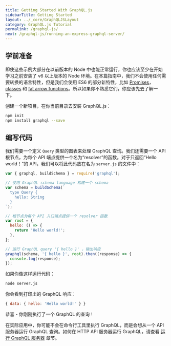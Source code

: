 ```yaml
---
title: Getting Started With GraphQL.js
sidebarTitle: Getting Started
layout: ../_core/GraphQLJSLayout
category: GraphQL.js Tutorial
permalink: /graphql-js/
next: /graphql-js/running-an-express-graphql-server/
---
```


## 学前准备

即使这些示例大部分在以前版本的 Node 中也能正常运行，你也应该至少在开始学习之前安装了 v6 以上版本的 Node 环境。在本篇指南中，我们不会使用任何需要转换的语言特性，但是我们会使用 ES6 的部分新特性，比如 [Promises](http://www.html5rocks.com/en/tutorials/es6/promises/)，[classes](http://javascriptplayground.com/blog/2014/07/introduction-to-es6-classes-tutorial/) 和 [fat arrow functions](https://strongloop.com/strongblog/an-introduction-to-javascript-es6-arrow-functions/)。所以如果你不熟悉它们，你应该先去了解一下。

创建一个新项目，在你当前目录去安装 GraphQL.js：

```bash
npm init
npm install graphql --save
```

## 编写代码

我们需要一个定义 `Query` 类型的图表来处理 GraphQL 查询。我们还需要一个 API 根节点，为每个 API 端点提供一个名为“resolver”的函数。对于只返回“Hello world！”的 API，我们可以将此代码放在名为 `server.js` 的文件中：

```javascript
var { graphql, buildSchema } = require('graphql');

// 使用 GraphQL schema language 构建一个 schema
var schema = buildSchema(`
  type Query {
    hello: String
  }
`);

// 根节点为每个 API 入口端点提供一个 resolver 函数
var root = {
  hello: () => {
    return 'Hello world!';
  },
};

// 运行 GraphQL query '{ hello }' ，输出响应
graphql(schema, '{ hello }', root).then((response) => {
  console.log(response);
});
```

如果你像这样运行代码：

```bash
node server.js
```

你会看到打印出的 GraphQL 响应：

```javascript
{ data: { hello: 'Hello world!' } }
```

恭喜 - 你刚刚执行了一个 GraphQL 的查询！

在实际应用中，你可能不会在命令行工具里执行 GraphQL，而是会想从一个 API 服务器运行 GraphQL 查询。如何在 HTTP API 服务器运行 GraphQL，请查看 [运行 GraphQL 服务器](/graphql-js/running-an-express-graphql-server/) 章节。
